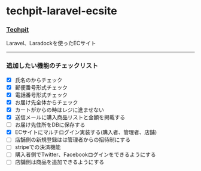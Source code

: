 # techpit-laravel-ecsite
### [Techpit](https://www.techpit.jp/)
Laravel、Laradockを使ったECサイト

- - -
### 追加したい機能のチェックリスト

- [x] 氏名のからチェック
- [x] 郵便番号形式チェック
- [x] 電話番号形式チェック
- [x] お届け先全体からチェック
- [x] カートがからの時はレジに進ませない
- [x] 送信メールに購入商品リストと金額を掲載する
- [ ] お届け先住所をDBに保存する
- [x] ECサイトにマルチログイン実装する(購入者、管理者、店舗)
- [ ] 店舗側の新規登録はは管理者からの招待制にする
- [ ] stripeでの決済機能
- [ ] 購入者側でTwitter、Facebookログインをできるようにする
- [ ] 店舗側は商品を追加できるようにする
